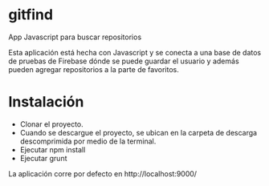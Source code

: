 # gitfind
App Javascript para buscar repositorios

Esta aplicación está hecha con Javascript y se conecta a una base de datos de pruebas de Firebase dónde se puede guardar
el usuario y además pueden agregar repositorios a la parte de favoritos.

# Instalación
- Clonar el proyecto.
- Cuando se descargue el proyecto, se ubican en la carpeta de descarga descomprimida por medio de la terminal.
- Ejecutar npm install
- Ejecutar grunt

La aplicación corre por defecto en http://localhost:9000/
